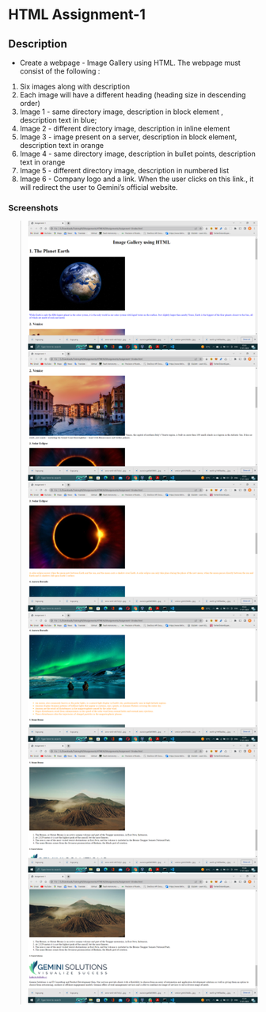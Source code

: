 # HTML Assignment-1

## Description

* Create a webpage - Image Gallery using HTML. The webpage must consist of the following :

1. Six images along with description
2. Each image will have a different heading (heading size in descending order)
3. Image 1 - same directory image, description in block element , description text in blue;
4. Image 2 - different directory image, description in inline element
5. Image 3 - image present on a server, description in block element, description text in orange
6. Image 4 - same directory image, description in bullet points, description text in orange
7. Image 5 - different directory image, description in numbered list
8. Image 6 - Company logo and a link. When the user clicks on this link., it will redirect the user to Gemini’s official website. 

### Screenshots

> ![Image](Output/1.png)
> ![Image](Output/2.png)
> ![Image](Output/3.png)
> ![Image](Output/4.png)
> ![Image](Output/5.png)
> ![Image](Output/6.png)